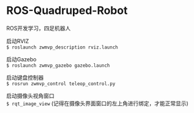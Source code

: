 # ROS-Quadruped-Robot
ROS开发学习，四足机器人

启动RVIZ  
`$ roslaunch zwmvp_description rviz.launch`

启动Gazebo  
`$ roslaunch zwmvp_gazebo gazebo.launch`

启动键盘控制器  
`$ rosrun zwmvp_control teleop_control.py`

启动摄像头视角窗口  
`$ rqt_image_view`
(记得在摄像头界面窗口的左上角进行绑定，才能正常显示)
